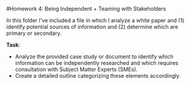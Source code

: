 #Homework 4: Being Independent + Teaming with Stakeholders

In this folder I've included a file in which I analyze a white paper and (1) identify potential sources of information and (2) determine which are primary or secondary. 

**Task**:

* Analyze the provided case study or document to identify which information can be independently researched and which requires consultation with Subject Matter Experts (SMEs).
* Create a detailed outline categorizing these elements accordingly.

